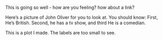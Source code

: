 This is going so well - how are you feeling?  how about a link? 

Here’s a picture of John Oliver for you to look at.
You should know: First, He’s British. Second, he has a tv show, and third He is a comedian.

This is a plot I made. The labels are too small to see.

